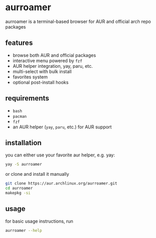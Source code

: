 # aurroamer

aurroamer is a terminal-based browser for AUR and official arch repo packages                                                                  

## features

- browse both AUR and official packages
- interactive menu powered by `fzf`
- AUR helper integration, yay, paru, etc. 
- multi-select with bulk install
- favorites system
- optional post-install hooks

## requirements

- `bash`
- `pacman`
- `fzf`
- an AUR helper (`yay`, `paru`, etc.) for AUR support

## installation
you can either use your favorite aur helper, e.g. yay:
```bash
yay -S aurroamer
```
or clone and install it manually
```bash
git clone https://aur.archlinux.org/aurroamer.git
cd aurroamer
makepkg -si
```
## usage
for basic usage instructions, run 
```bash
aurroamer --help
```
